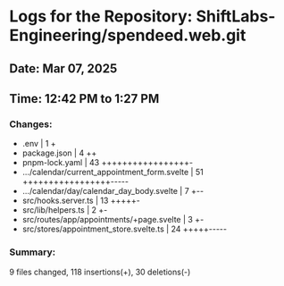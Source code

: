 # Logs for the Repository: ShiftLabs-Engineering/spendeed.web.git

## Date: Mar 07, 2025

## Time: 12:42 PM to 1:27 PM

### Changes:
- .env                                               |  1 +
-  package.json                                       |  4 ++
-  pnpm-lock.yaml                                     | 43 +++++++++++++++++-
-  .../calendar/current_appointment_form.svelte       | 51 +++++++++++++++++-----
-  .../calendar/day/calendar_day_body.svelte          |  7 +--
-  src/hooks.server.ts                                | 13 +++++-
-  src/lib/helpers.ts                                 |  2 +-
-  src/routes/app/appointments/+page.svelte           |  3 +-
-  src/stores/appointment_store.svelte.ts             | 24 +++++-----

### Summary:
 9 files changed, 118 insertions(+), 30 deletions(-)